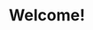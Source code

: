---
widget: blank
headless: false

# ... Put Your Section Options Here (title etc.) ...
title: Welcome!
subtitle: 
weight: 10  # section position on page
design:
  # Choose how many columns the section has. Valid values: 1 or 2.
  columns: 1
    # Customize the section spacing. Order is top, right, bottom, left.
  #background:
   # image: IMG_6436.jpg
    # Darken the image? Range 0-1 where 0 is transparent and 1 is opaque.
    #  Options are `cover` (default), `contain`, or `actual` size.
    # image_size: cover
    # Options include `left`, `center` (default), or `right`.
    # image_position: center
    # Use a fun parallax-like fixed background effect on desktop? true/false
    # image_parallax: true
    # Text color (true=light, false=dark, or remove for the dynamic theme color).
    # text_color_light: true  
    
  spacing:
    # Customize the section spacing. Order is top, right, bottom, left.
    padding: ["50px", "10px", "50px", "10px"]
---